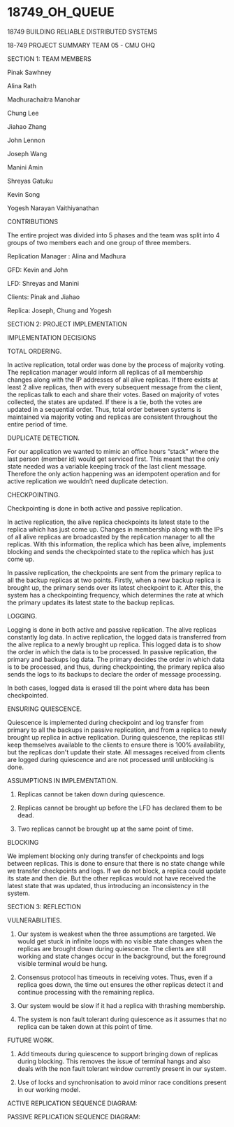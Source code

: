 # 18749_OH_QUEUE
18749 BUILDING RELIABLE DISTRIBUTED SYSTEMS


18-749 PROJECT SUMMARY 
TEAM 05 - CMU OHQ


SECTION 1: TEAM MEMBERS

Pinak Sawhney

Alina Rath

Madhurachaitra Manohar

Chung Lee

Jiahao Zhang

John Lennon 

Joseph Wang

Manini Amin

Shreyas Gatuku

Kevin Song

Yogesh Narayan Vaithiyanathan


CONTRIBUTIONS

The entire project was divided into 5 phases and the team was split into 4 groups of two members each and one group of three members.

Replication Manager : Alina and Madhura

GFD: Kevin and John

LFD: Shreyas and Manini

Clients: Pinak and Jiahao

Replica: Joseph, Chung and Yogesh


SECTION 2: PROJECT IMPLEMENTATION

IMPLEMENTATION DECISIONS

TOTAL ORDERING. 

In active replication, total order was done by the process of majority voting. The replication manager would inform all replicas of all membership changes along with the IP addresses of all alive replicas. If there exists at least 2 alive replicas, then with every subsequent message from the client, the replicas talk to each and share their votes. Based on majority of votes collected, the states are updated. If there is a tie, both the votes are updated in a sequential order. Thus, total order between systems is maintained via majority voting and replicas are consistent throughout the entire period of time.

DUPLICATE DETECTION.

For our application we wanted to mimic an office hours “stack” where the last person (member id) would get serviced first. This meant that the only state needed was a variable keeping track of the last client message. Therefore the only action happening was an idempotent operation and for active replication we wouldn’t need duplicate detection. 

CHECKPOINTING. 

Checkpointing is done in both active and passive replication.

In active replication, the alive replica checkpoints its latest state to the replica which has just come up. Changes in membership along with the IPs of all alive replicas are broadcasted by the replication manager to all the replicas. With this information, the replica which has been alive, implements blocking and sends the checkpointed state to the replica which has just come up.

In passive replication, the checkpoints are sent from the primary replica to all the backup replicas at two points. Firstly, when a new backup replica is brought up,  the primary sends over its latest checkpoint to it. After this, the system has a checkpointing frequency, which determines the rate at which the primary updates its latest state to the backup replicas.

LOGGING.

Logging is done in both active and passive replication. The alive replicas constantly log data. In active replication, the logged data is transferred from the alive replica to a newly brought up replica. This logged data is to show the order in which the data is to be processed.
In passive replication, the primary and backups log data. The primary decides the order in which data is to be processed, and thus, during checkpointing, the primary replica also sends the logs to its backups to declare the order of message processing.

In both cases, logged data is erased till the point where data has been checkpointed.
 
ENSURING QUIESCENCE.

Quiescence is implemented during checkpoint and log transfer from primary to all the backups in passive replication, and from a replica to newly brought up replica in active replication. 
During quiescence, the replicas still keep themselves available to the clients to ensure there is 100% availability, but the replicas don't update their state. All messages received from clients are logged during quiescence and are not processed until unblocking is done.

ASSUMPTIONS IN IMPLEMENTATION.

1. Replicas cannot be taken down during quiescence.

2. Replicas cannot be brought up before the LFD has declared them to be dead.

3. Two replicas cannot be brought up at the same point of time.

BLOCKING

We implement blocking only during transfer of checkpoints and logs between replicas. This is done to ensure that there is no state change while we transfer checkpoints and logs. If we do not block, a replica could update its state and then die. But the other replicas would not have received the latest state that was updated, thus introducing an inconsistency in the system.

SECTION 3: REFLECTION

VULNERABILITIES.

1. Our system is weakest when the three assumptions are targeted. We would get stuck in infinite loops with no visible state changes when the replicas are brought down during quiescence. The clients are still working and state changes occur in the background, but the foreground visible terminal would be hung. 

2. Consensus protocol has timeouts in receiving votes. Thus, even if a replica goes down, the time out ensures the other replicas detect it and continue processing with the remaining replica.

3. Our system would be slow if it had a replica with thrashing membership.

4. The system is non fault tolerant during quiescence as it assumes that no replica can be taken down at this point of time.

FUTURE WORK.

1. Add timeouts during quiescence to support bringing down of replicas during blocking. This removes the issue of terminal hangs and also deals with the non fault tolerant window currently present in our system.

2. Use of locks and synchronisation to avoid minor race conditions present in our working model. 

ACTIVE REPLICATION SEQUENCE DIAGRAM:




PASSIVE REPLICATION SEQUENCE DIAGRAM:



